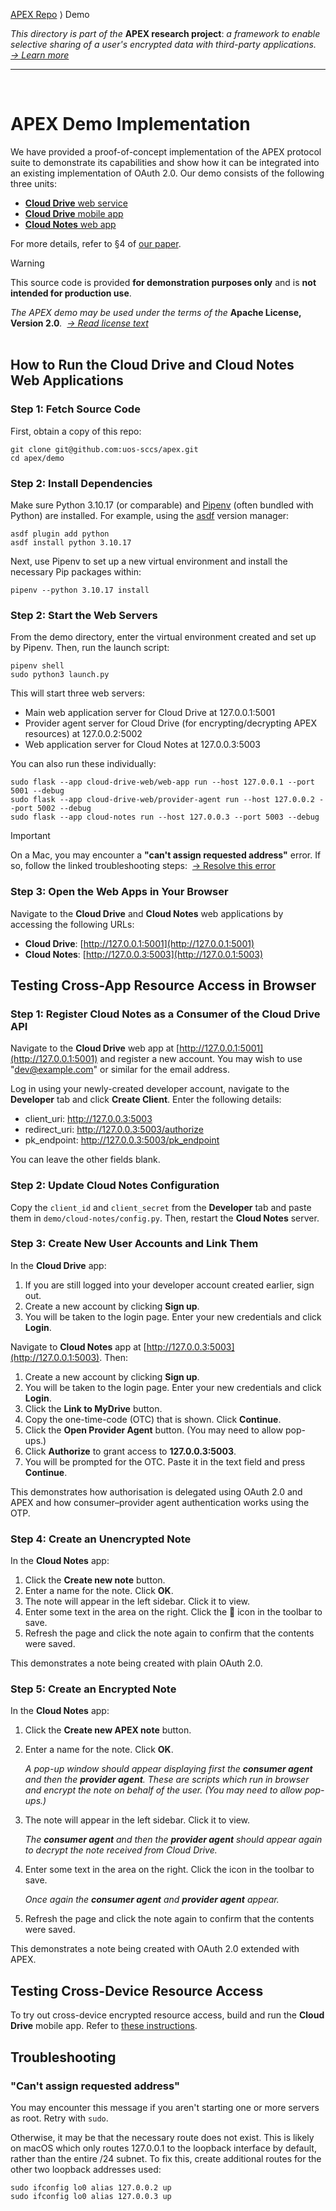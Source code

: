 [APEX Repo](../../..) ⟩ Demo

_This directory is part of the_ **APEX research project**: _a framework to enable selective sharing of a user's encrypted data with third-party applications.&nbsp; [→&nbsp;Learn&nbsp;more](https://uos-sccs.github.io/apex)_
<hr><br>

# APEX Demo Implementation

We have provided a proof-of-concept implementation of the APEX protocol suite to demonstrate its capabilities and show how it can be integrated into an existing implementation of OAuth 2.0. Our demo consists of the following three units:

- [**Cloud Drive** web service](cloud-drive-web)
- [**Cloud Drive** mobile app](cloud-drive-mobile)
- [**Cloud Notes** web app](cloud-notes)

For more details, refer to §4 of [our paper](https://uos-sccs.github.io/apex).

> [!WARNING]
> This source code is provided **for demonstration purposes only** and is **not intended for production use**.

_The APEX demo may be used under the terms of the_ **Apache License, Version 2.0**_.&nbsp; [→&nbsp;Read&nbsp;license&nbsp;text](LICENSE)_
<br><br>


## How to Run the Cloud Drive and Cloud Notes Web Applications

### Step 1: Fetch Source Code

First, obtain a copy of this repo:

```
git clone git@github.com:uos-sccs/apex.git
cd apex/demo
```

### Step 2: Install Dependencies

Make sure Python 3.10.17 (or comparable) and [Pipenv](https://pipenv.pypa.io/) (often bundled with Python) are installed. For example, using the [asdf](https://asdf-vm.com/) version manager:

```
asdf plugin add python
asdf install python 3.10.17
```

Next, use Pipenv to set up a new virtual environment and install the necessary Pip packages within:

```
pipenv --python 3.10.17 install
```

### Step 2: Start the Web Servers

From the demo directory, enter the virtual environment created and set up by Pipenv. Then, run the launch script:

```
pipenv shell
sudo python3 launch.py
```

This will start three web servers:

- Main web application server for Cloud Drive at 127.0.0.1:5001
- Provider agent server for Cloud Drive (for encrypting/decrypting APEX resources) at 127.0.0.2:5002
- Web application server for Cloud Notes at 127.0.0.3:5003

You can also run these individually:

```
sudo flask --app cloud-drive-web/web-app run --host 127.0.0.1 --port 5001 --debug
sudo flask --app cloud-drive-web/provider-agent run --host 127.0.0.2 --port 5002 --debug
sudo flask --app cloud-notes run --host 127.0.0.3 --port 5003 --debug
```

> [!IMPORTANT]
> On a Mac, you may encounter a **"can't assign requested address"** error. If so, follow the linked troubleshooting steps:&nbsp; [→&nbsp;Resolve&nbsp;this&nbsp;error](#cant-assign-requested-address)

### Step 3: Open the Web Apps in Your Browser

Navigate to the **Cloud Drive** and **Cloud Notes** web applications by accessing the following URLs:

- **Cloud Drive**: [http://127.0.0.1:5001](http://127.0.0.1:5001)
- **Cloud Notes**: [http://127.0.0.3:5003](http://127.0.0.1:5003)


## Testing Cross-App Resource Access in Browser

### Step 1: Register Cloud Notes as a Consumer of the Cloud Drive API

Navigate to the **Cloud Drive** web app at [http://127.0.0.1:5001](http://127.0.0.1:5001) and register a new account. You may wish to use "dev@example.com" or similar for the email address.

Log in using your newly-created developer account, navigate to the **Developer** tab and click **Create Client**. Enter the following details:

- client_uri: http://127.0.0.3:5003
- redirect_uri: http://127.0.0.3:5003/authorize
- pk_endpoint: http://127.0.0.3:5003/pk_endpoint

You can leave the other fields blank.

### Step 2: Update Cloud Notes Configuration

Copy the `client_id` and `client_secret` from the **Developer** tab and paste them in `demo/cloud-notes/config.py`. Then, restart the **Cloud Notes** server.

### Step 3: Create New User Accounts and Link Them

In the **Cloud Drive** app:

1. If you are still logged into your developer account created earlier, sign out.
2. Create a new account by clicking **Sign up**.
3. You will be taken to the login page. Enter your new credentials and click **Login**.

Navigate to **Cloud Notes** app at [http://127.0.0.3:5003](http://127.0.0.1:5003). Then:

1. Create a new account by clicking **Sign up**.
2. You will be taken to the login page. Enter your new credentials and click **Login**.
3. Click the **Link to MyDrive** button.
4. Copy the one-time-code (OTC) that is shown. Click **Continue**.
5. Click the **Open Provider Agent** button. (You may need to allow pop-ups.)
6. Click **Authorize** to grant access to **127.0.0.3:5003**.
7. You will be prompted for the OTC. Paste it in the text field and press **Continue**.

This demonstrates how authorisation is delegated using OAuth 2.0 and APEX and how consumer–provider agent authentication works using the OTP.

### Step 4: Create an Unencrypted Note

In the **Cloud Notes** app:

1. Click the **Create new note** button.
2. Enter a name for the note. Click **OK**.
3. The note will appear in the left sidebar. Click it to view.
4. Enter some text in the area on the right. Click the 💾 icon in the toolbar to save.
5. Refresh the page and click the note again to confirm that the contents were saved.

This demonstrates a note being created with plain OAuth 2.0.

### Step 5: Create an Encrypted Note

In the **Cloud Notes** app:

1. Click the **Create new APEX note** button.

2. Enter a name for the note. Click **OK**.

    _A pop-up window should appear displaying first the **consumer agent** and then the **provider agent**. These are scripts which run in browser and encrypt the note on behalf of the user. (You may need to allow pop-ups.)_

3. The note will appear in the left sidebar. Click it to view.

    _The **consumer agent** and then the **provider agent** should appear again to decrypt the note received from Cloud Drive._

4. Enter some text in the area on the right. Click the icon in the toolbar to save.

    _Once again the **consumer agent** and **provider agent** appear._

5. Refresh the page and click the note again to confirm that the contents were saved.

This demonstrates a note being created with OAuth 2.0 extended with APEX.


## Testing Cross-Device Resource Access

To try out cross-device encrypted resource access, build and run the **Cloud Drive** mobile app. Refer to [these instructions](cloud-drive-mobile#how-to-build-and-run-cloud-drive-mobile).


## Troubleshooting

### "Can't assign requested address"

You may encounter this message if you aren't starting one or more servers as root. Retry with `sudo`.

Otherwise, it may be that the necessary route does not exist. This is likely on macOS which only routes 127.0.0.1 to the loopback interface by default, rather than the entire /24 subnet. To fix this, create additional routes for the other two loopback addresses used:

```
sudo ifconfig lo0 alias 127.0.0.2 up
sudo ifconfig lo0 alias 127.0.0.3 up
```